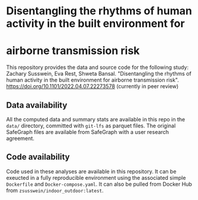 # Disentangling the rhythms of human activity in the built environment for 
# airborne transmission risk

This repository provides the data and source code for the following study: Zachary Susswein, Eva Rest, Shweta Bansal. "Disentangling the rhythms of human activity in the built environment for airborne transmission risk". https://doi.org/10.1101/2022.04.07.22273578 (currently in peer review)

## Data availability

All the computed data and summary stats are available in this repo in the 
`data/` directory, committed with `git-lfs` as parquet files. The original 
SafeGraph files are available from SafeGraph with a user research agreement.

## Code availability

Code used in these analyses are available in this repository. It can be exeucted 
in a fully reproducible environment using the associated simple `Dockerfile` and 
`Docker-compose.yaml`. It can also be pulled from Docker Hub from 
`zsusswein/indoor_outdoor:latest`.
